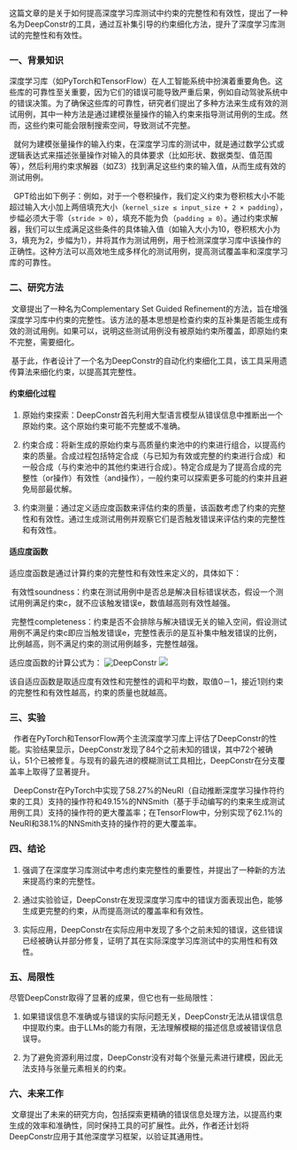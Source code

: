 这篇文章的是关于如何提高深度学习库测试中约束的完整性和有效性，提出了一种名为DeepConstr的工具，通过互补集引导的约束细化方法，提升了深度学习库测试的完整性和有效性。
  
### 一、背景知识 

深度学习库（如PyTorch和TensorFlow）在人工智能系统中扮演着重要角色。这些库的可靠性至关重要，因为它们的错误可能导致严重后果，例如自动驾驶系统中的错误决策。为了确保这些库的可靠性，研究者们提出了多种方法来生成有效的测试用例，其中一种方法是通过建模张量操作的输入约束来指导测试用例的生成。然而，这些约束可能会限制搜索空间，导致测试不完整。

  就何为建模张量操作的输入约束，在深度学习库的测试中，就是通过数学公式或逻辑表达式来描述张量操作对输入的具体要求（比如形状、数据类型、值范围等），然后利用约束求解器（如Z3）找到满足这些约束的输入值，从而生成有效的测试用例。

  GPT给出如下例子：例如，对于一个卷积操作，我们定义约束为卷积核大小不能超过输入大小加上两倍填充大小（`kernel_size ≤ input_size + 2 × padding`），步幅必须大于零（`stride > 0`），填充不能为负（`padding ≥ 0`）。通过约束求解器，我们可以生成满足这些条件的具体输入值（如输入大小为10，卷积核大小为3，填充为2，步幅为1），并将其作为测试用例，用于检测深度学习库中该操作的正确性。这种方法可以高效地生成多样化的测试用例，提高测试覆盖率和深度学习库的可靠性。

### 二、研究方法


 文章提出了一种名为Complementary Set Guided Refinement的方法，旨在增强深度学习库中约束的完整性。该方法的基本思想是检查约束的互补集是否能生成有效的测试用例。如果可以，说明这些测试用例没有被原始约束所覆盖，即原始约束不完整，需要细化。

 基于此，作者设计了一个名为DeepConstr的自动化约束细化工具，该工具采用遗传算法来细化约束，以提高其完整性。

#### 约束细化过程

1. 原始约束探索：DeepConstr首先利用大型语言模型从错误信息中推断出一个原始约束。这个原始约束可能不完整或不准确。

2. 约束合成：将新生成的原始约束与高质量约束池中的约束进行组合，以提高约束的质量。合成过程包括特定合成（与已知为有效或完整的约束进行合成）和一般合成（与约束池中的其他约束进行合成）。特定合成是为了提高合成的完整性（or操作）有效性（and操作），一般约束可以探索更多可能的约束并且避免局部最优解。

3. 约束测量：通过定义适应度函数来评估约束的质量，该函数考虑了约束的完整性和有效性。通过生成测试用例并观察它们是否触发错误来评估约束的完整性和有效性。

#### 适应度函数

适应度函数是通过计算约束的完整性和有效性来定义的，具体如下：

 有效性soundness：约束在测试用例中是否总是解决目标错误状态，假设一个测试用例满足约束c，就不应该触发错误e，数值越高则有效性越强。

 完整性completeness：约束是否不会排除与解决错误无关的输入空间，假设测试用例不满足约束c即应当触发错误e，完整性表示的是互补集中触发错误的比例，比例越高，则不满足约束的测试用例越多，完整性越强。

适应度函数的计算公式为：
![DeepConstr](jpg/deepconstr.png)
![](file:///C:\Users\admin\AppData\Local\Temp\ksohtml22364\wps1.jpg) 

该自适应函数是取适应度有效性和完整性的调和平均数，取值0－1，接近1则约束的完整性和有效性越高，约束的质量也就越高。

### 三、实验

  作者在PyTorch和TensorFlow两个主流深度学习库上评估了DeepConstr的性能。实验结果显示，DeepConstr发现了84个之前未知的错误，其中72个被确认，51个已被修复。与现有的最先进的模糊测试工具相比，DeepConstr在分支覆盖率上取得了显著提升。

  DeepConstr在PyTorch中实现了58.27%的NeuRI（自动推断深度学习操作符约束的工具）支持的操作符和49.15%的NNSmith（基于手动编写的约束来生成测试用例工具）支持的操作符的更大覆盖率；在TensorFlow中，分别实现了62.1%的NeuRI和38.1%的NNSmith支持的操作符的更大覆盖率。

### 四、结论

1. 强调了在深度学习库测试中考虑约束完整性的重要性，并提出了一种新的方法来提高约束的完整性。

2. 通过实验验证，DeepConstr在发现深度学习库中的错误方面表现出色，能够生成更完整的约束，从而提高测试的覆盖率和有效性。

3. 实际应用，DeepConstr在实际应用中发现了多个之前未知的错误，这些错误已经被确认并部分修复，证明了其在实际深度学习库测试中的实用性和有效性。

### 五、局限性

尽管DeepConstr取得了显著的成果，但它也有一些局限性：

1. 如果错误信息不准确或与错误的实际问题无关，DeepConstr无法从错误信息中提取约束。由于LLMs的能力有限，无法理解模糊的描述信息或被错误信息误导。

2. 为了避免资源利用过度，DeepConstr没有对每个张量元素进行建模，因此无法支持与张量元素相关的约束。

### 六、未来工作

 文章提出了未来的研究方向，包括探索更精确的错误信息处理方法，以提高约束生成的效率和准确性，同时保持工具的可扩展性。此外，作者还计划将DeepConstr应用于其他深度学习框架，以验证其通用性。